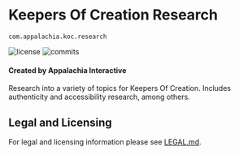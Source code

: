 # Keepers Of Creation Research

`com.appalachia.koc.research`

![license](https://img.shields.io/github/license/AppalachiaInteractive/com.appalachia.koc.research?)
![commits](https://img.shields.io/github/commit-activity/m/AppalachiaInteractive/com.appalachia.koc.research?)

#### Created by Appalachia Interactive

Research into a variety of topics for Keepers Of Creation.  Includes authenticity and accessibility research, among others.

## Legal and Licensing
For legal and licensing information please see [LEGAL.md](./LEGAL.md).
